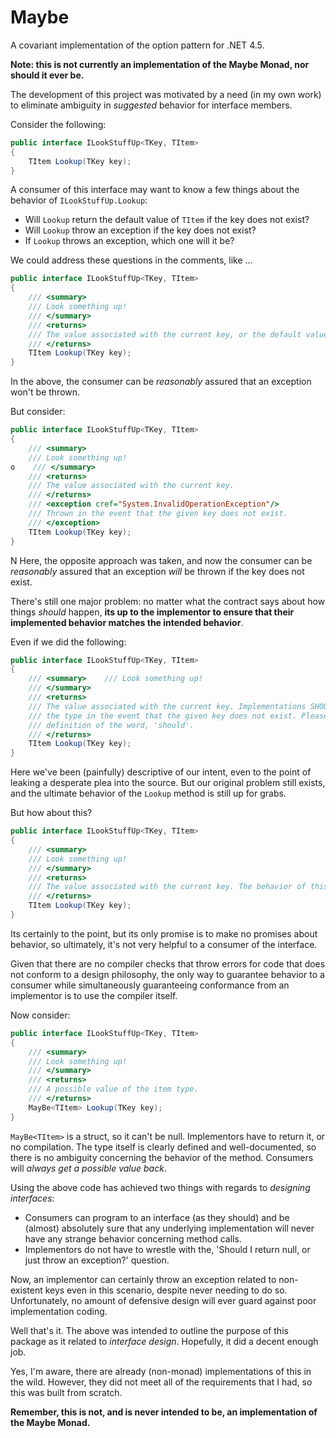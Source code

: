 # Maybe
A covariant implementation of the option pattern for .NET 4.5.

**Note: this is not currently an implementation of the Maybe Monad, nor should it ever be.**

The development of this project was motivated by a need (in my own work) to eliminate ambiguity in *suggested* behavior for interface members.

Consider the following:

```csharp
public interface ILookStuffUp<TKey, TItem>
{
    TItem Lookup(TKey key);
}
```

A consumer of this interface may want to know a few things about the behavior of `ILookStuffUp.Lookup`:

* Will `Lookup` return the default value of `TItem` if the key does not exist?
* Will `Lookup` throw an exception if the key does not exist?
* If `Lookup` throws an exception, which one will it be?

We could address these questions in the comments, like ...

```csharp
public interface ILookStuffUp<TKey, TItem>
{
    /// <summary>
    /// Look something up!
    /// </summary>
    /// <returns>
    /// The value associated with the current key, or the default value for the type if the key does not exist.
    /// </returns>
    TItem Lookup(TKey key);
}
```

In the above, the consumer can be *reasonably* assured that an exception won't be thrown.

But consider:

```csharp
public interface ILookStuffUp<TKey, TItem>
{
    /// <summary>
    /// Look something up!
o    /// </summary>
    /// <returns>
    /// The value associated with the current key.
    /// </returns>
    /// <exception cref="System.InvalidOperationException"/>
    /// Thrown in the event that the given key does not exist.
    /// </exception>
    TItem Lookup(TKey key);
}
```
N
Here, the opposite approach was taken, and now the consumer can be *reasonably* assured that an exception *will* be thrown if the key does not exist.

There's still one major problem: no matter what the contract says about how things *should* happen, **its up to the implementor to ensure that their implemented behavior matches the intended behavior**.

Even if we did the following:

```csharp
public interface ILookStuffUp<TKey, TItem>
{
    /// <summary>    /// Look something up!
    /// </summary>
    /// <returns>
    /// The value associated with the current key. Implementations SHOULD return the default value for
    /// the type in the event that the given key does not exist. Please see RFC 2119 for a conforming
    /// definition of the word, 'should'.
    /// </returns>
    TItem Lookup(TKey key);
}
```

Here we've been (painfully) descriptive of our intent, even to the point of leaking a desperate plea into the source. But our original problem still exists, and the ultimate behavior of the `Lookup` method is still up for grabs.

But how about this?

```csharp
public interface ILookStuffUp<TKey, TItem>
{
    /// <summary>
    /// Look something up!
    /// </summary>
    /// <returns>
    /// The value associated with the current key. The behavior of this method is undefined when the given key does not exist.
    /// </returns>
    TItem Lookup(TKey key);
}
```

Its certainly to the point, but its only promise is to make no promises about behavior, so ultimately, it's not very helpful to a consumer of the interface.

Given that there are no compiler checks that throw errors for code that does not conform to a design philosophy, the only way to guarantee behavior to a consumer while simultaneously guaranteeing conformance from an implementor is to use the compiler itself.

Now consider:

```csharp
public interface ILookStuffUp<TKey, TItem>
{
    /// <summary>
    /// Look something up!
    /// </summary>
    /// <returns>
    /// A possible value of the item type.
    /// </returns>
    MayBe<TItem> Lookup(TKey key);
}
```

`MayBe<TItem>` is a struct, so it can't be null. Implementors have to return it, or no compilation. The type itself is clearly defined and well-documented, so there is no ambiguity concerning the behavior of the method. Consumers will *always get a possible value back*.

Using the above code has achieved two things with regards to *designing interfaces*:

* Consumers can program to an interface (as they should) and be (almost) absolutely sure that any underlying implementation will never have any strange behavior concerning method calls.
* Implementors do not have to wrestle with the, 'Should I return null, or just throw an exception?' question.

Now, an implementor can certainly throw an exception related to non-existent keys even in this scenario, despite never needing to do so. Unfortunately, no amount of defensive design will ever guard against poor implementation coding.

Well that's it. The above was intended to outline the purpose of this package as it related to *interface design*. Hopefully, it did a decent enough job.

Yes, I'm aware, there are already (non-monad) implementations of this in the wild. However, they did not meet all of the requirements that I had, so this was built from scratch.

**Remember, this is not, and is never intended to be, an implementation of the Maybe Monad.**
